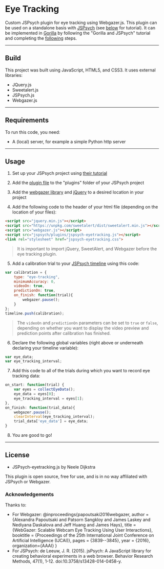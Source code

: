 # Eye Tracking
Custom JSPsych plugin for eye tracking using Webgazer.js.
This plugin can be used on a standalone basis with [JSPsych](https://www.jspsych.org/) (see [below](#Usage) for tutorial). It can be implemented in [Gorilla](https://gorilla.sc/) by following the "Gorilla and JSPsych" tutorial and completing the [following](#Usage) steps.

---
## Build

This project was built using JavaScript, HTML5, and CSS3. It uses external libraries:
- JQuery.js
- Sweetalert.js
- JSPsych.js
- Webgazer.js

---
## Requirements

To run this code, you need:
- A (local) server, for example a simple Python http server

---
## Usage

1. Set up your JSPsych project using [their tutorial](https://www.jspsych.org/tutorials/hello-world/)

2. Add the [plugin file](static\js\jspsych-eyetracking.js) to the "plugins" folder of your JSPsych project

3. Add the [webgazer library](static\js\webgazer.js) and [jQuery](static\js\jquery.min.js) to a desired location in your project

4. Add the following code to the header of your html file (depending on the location of your files):
```html
<script src="jquery.min.js"></script>
<script src="https://unpkg.com/sweetalert/dist/sweetalert.min.js"></script>
<script src="webgazer.js"></script>
<script src="jspsych/plugins/jspsych-eyetracking.js"></script>
<link rel="stylesheet" href="jspsych-eyetracking.css">
```
> It is important to import jQuery, SweetAlert, and Webgazer before the eye tracking plugin.

5. Add a calibration trial to your [JSPsych timeline](https://www.jspsych.org/overview/timeline/) using this code:
```js
var calibration = {
    type: "eye-tracking",
    minimumAccuracy: 0,
    videoOn: true,
    predictionOn: true,
    on_finish: function(trial){
        webgazer.pause();
    }
};
timeline.push(calibration);
```
> The `videoOn` and `predictionOn` parameters can be set to `true` or `false`, depending on whether you want to display the video preview and prediction points after calibration has finished.

6. Declare the following global variables (right above or underneath declaring your timeline variable):
```js
var eye_data;
var eye_tracking_interval;
```

7. Add this code to all of the trials during which you want to record eye tracking data:
```js
on_start: function(trial) {
    var eyes = collectEyeData();
    eye_data = eyes[0];
    eye_tracking_interval = eyes[1];
},
on_finish: function(trial_data){
    webgazer.pause();
    clearInterval(eye_tracking_interval);
    trial_data['eye_data'] = eye_data;
}
```

8. You are good to go!

---
## License
- JSPsych-eyetracking.js by Neele Dijkstra

This plugin is open source, free for use, and is in no way affiliated with JSPsych or Webgazer.

### Acknowledgements
Thanks to:
- For Webgazer: @inproceedings{papoutsaki2016webgazer,
  author = {Alexandra Papoutsaki and Patsorn Sangkloy and James Laskey and Nediyana Daskalova and Jeff Huang and James Hays},
  title = {WebGazer: Scalable Webcam Eye Tracking Using User Interactions},
  booktitle = {Proceedings of the 25th International Joint Conference on Artificial Intelligence (IJCAI)},
  pages = {3839--3845},
  year = {2016},
  organization={AAAI}
}
- For JSPsych: de Leeuw, J. R. (2015). jsPsych: A JavaScript library for creating behavioral experiments in a web browser. Behavior Research Methods, 47(1), 1-12. doi:10.3758/s13428-014-0458-y.
